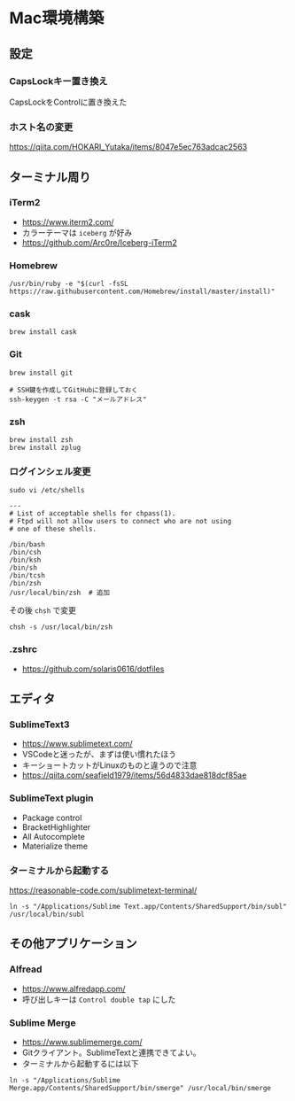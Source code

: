 # Mac環境構築

## 設定

### CapsLockキー置き換え

CapsLockをControlに置き換えた

### ホスト名の変更

https://qiita.com/HOKARI_Yutaka/items/8047e5ec763adcac2563

## ターミナル周り

### iTerm2

* https://www.iterm2.com/
* カラーテーマは `iceberg` が好み
* https://github.com/Arc0re/Iceberg-iTerm2

### Homebrew

```
/usr/bin/ruby -e "$(curl -fsSL https://raw.githubusercontent.com/Homebrew/install/master/install)"
```

### cask

```
brew install cask
```

### Git

```
brew install git

# SSH鍵を作成してGitHubに登録しておく
ssh-keygen -t rsa -C "メールアドレス"
```

### zsh

```
brew install zsh
brew install zplug
```

### ログインシェル変更

```
sudo vi /etc/shells

---
# List of acceptable shells for chpass(1).
# Ftpd will not allow users to connect who are not using
# one of these shells.

/bin/bash
/bin/csh
/bin/ksh
/bin/sh
/bin/tcsh
/bin/zsh
/usr/local/bin/zsh  # 追加
```

その後 `chsh` で変更

```
chsh -s /usr/local/bin/zsh
```

### .zshrc

* https://github.com/solaris0616/dotfiles

## エディタ

### SublimeText3

* https://www.sublimetext.com/
* VSCodeと迷ったが、まずは使い慣れたほう
* キーショートカットがLinuxのものと違うので注意
* https://qiita.com/seafield1979/items/56d4833dae818dcf85ae

### SublimeText plugin

* Package control
* BracketHighlighter
* All Autocomplete
* Materialize theme

### ターミナルから起動する

https://reasonable-code.com/sublimetext-terminal/

```
ln -s "/Applications/Sublime Text.app/Contents/SharedSupport/bin/subl" /usr/local/bin/subl
```

## その他アプリケーション

### Alfread

* https://www.alfredapp.com/
* 呼び出しキーは `Control double tap` にした

### Sublime Merge

* https://www.sublimemerge.com/
* Gitクライアント。SublimeTextと連携できてよい。
* ターミナルから起動するには以下

```
ln -s "/Applications/Sublime Merge.app/Contents/SharedSupport/bin/smerge" /usr/local/bin/smerge
```
